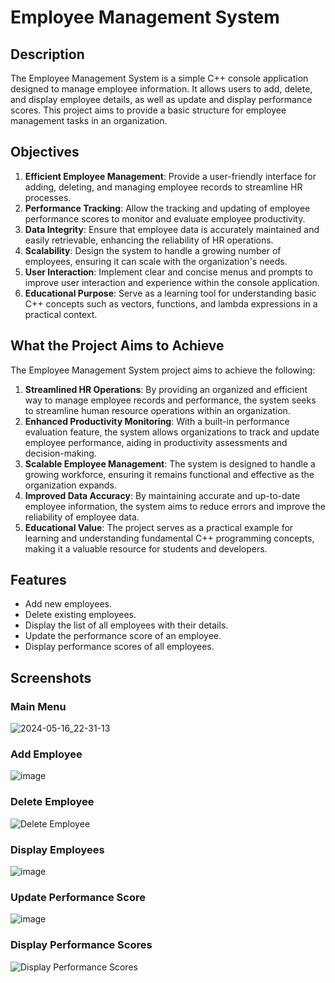 # Employee Management System

## Description

The Employee Management System is a simple C++ console application designed to manage employee information. It allows users to add, delete, and display employee details, as well as update and display performance scores. This project aims to provide a basic structure for employee management tasks in an organization.

## Objectives

1. **Efficient Employee Management**: Provide a user-friendly interface for adding, deleting, and managing employee records to streamline HR processes.
2. **Performance Tracking**: Allow the tracking and updating of employee performance scores to monitor and evaluate employee productivity.
3. **Data Integrity**: Ensure that employee data is accurately maintained and easily retrievable, enhancing the reliability of HR operations.
4. **Scalability**: Design the system to handle a growing number of employees, ensuring it can scale with the organization's needs.
5. **User Interaction**: Implement clear and concise menus and prompts to improve user interaction and experience within the console application.
6. **Educational Purpose**: Serve as a learning tool for understanding basic C++ concepts such as vectors, functions, and lambda expressions in a practical context.

## What the Project Aims to Achieve

The Employee Management System project aims to achieve the following:

1. **Streamlined HR Operations**: By providing an organized and efficient way to manage employee records and performance, the system seeks to streamline human resource operations within an organization.
2. **Enhanced Productivity Monitoring**: With a built-in performance evaluation feature, the system allows organizations to track and update employee performance, aiding in productivity assessments and decision-making.
3. **Scalable Employee Management**: The system is designed to handle a growing workforce, ensuring it remains functional and effective as the organization expands.
4. **Improved Data Accuracy**: By maintaining accurate and up-to-date employee information, the system aims to reduce errors and improve the reliability of employee data.
5. **Educational Value**: The project serves as a practical example for learning and understanding fundamental C++ programming concepts, making it a valuable resource for students and developers.

## Features

- Add new employees.
- Delete existing employees.
- Display the list of all employees with their details.
- Update the performance score of an employee.
- Display performance scores of all employees.

## Screenshots

### Main Menu
![2024-05-16_22-31-13](https://github.com/dallko/FinalProject/assets/150505854/30925150-50de-44a0-a901-cadb2fa268e0)


### Add Employee
![image](https://github.com/dallko/FinalProject/assets/150505854/e135b3ef-9630-4f73-807e-ad7400aeb10b)


### Delete Employee
![Delete Employee](screenshots/delete_employee.png)

### Display Employees
![image](https://github.com/dallko/FinalProject/assets/150505854/7bcc327f-5b53-447d-9577-ca335c6530ea)


### Update Performance Score
![image](https://github.com/dallko/FinalProject/assets/150505854/847c186f-b7f0-4705-acca-6dca2ac3ed8e)


### Display Performance Scores
![Display Performance Scores](screenshots/display_performance_scores.png)

